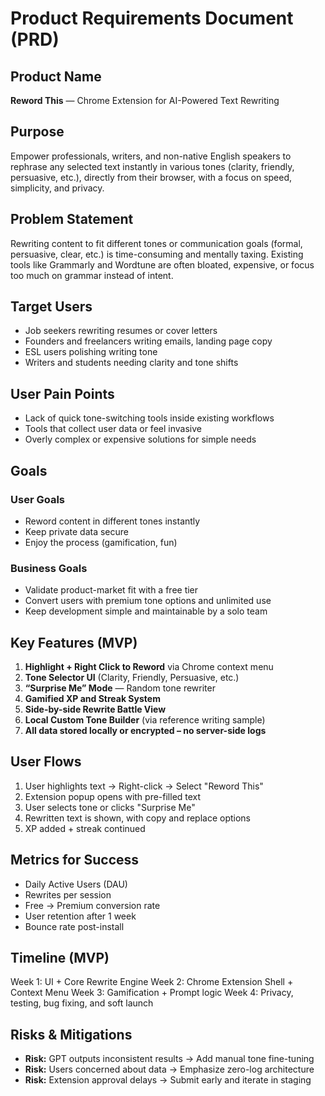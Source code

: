 # Product Requirements Document (PRD)

## Product Name
**Reword This** — Chrome Extension for AI-Powered Text Rewriting

## Purpose
Empower professionals, writers, and non-native English speakers to rephrase any selected text instantly in various tones (clarity, friendly, persuasive, etc.), directly from their browser, with a focus on speed, simplicity, and privacy.

## Problem Statement
Rewriting content to fit different tones or communication goals (formal, persuasive, clear, etc.) is time-consuming and mentally taxing. Existing tools like Grammarly and Wordtune are often bloated, expensive, or focus too much on grammar instead of intent.

## Target Users
- Job seekers rewriting resumes or cover letters
- Founders and freelancers writing emails, landing page copy
- ESL users polishing writing tone
- Writers and students needing clarity and tone shifts

## User Pain Points
- Lack of quick tone-switching tools inside existing workflows
- Tools that collect user data or feel invasive
- Overly complex or expensive solutions for simple needs

## Goals
### User Goals
- Reword content in different tones instantly
- Keep private data secure
- Enjoy the process (gamification, fun)

### Business Goals
- Validate product-market fit with a free tier
- Convert users with premium tone options and unlimited use
- Keep development simple and maintainable by a solo team

## Key Features (MVP)
1. **Highlight + Right Click to Reword** via Chrome context menu
2. **Tone Selector UI** (Clarity, Friendly, Persuasive, etc.)
3. **“Surprise Me” Mode** — Random tone rewriter
4. **Gamified XP and Streak System**
5. **Side-by-side Rewrite Battle View**
6. **Local Custom Tone Builder** (via reference writing sample)
7. **All data stored locally or encrypted – no server-side logs**

## User Flows
1. User highlights text → Right-click → Select "Reword This"
2. Extension popup opens with pre-filled text
3. User selects tone or clicks "Surprise Me"
4. Rewritten text is shown, with copy and replace options
5. XP added + streak continued

## Metrics for Success
- Daily Active Users (DAU)
- Rewrites per session
- Free → Premium conversion rate
- User retention after 1 week
- Bounce rate post-install

## Timeline (MVP)
Week 1: UI + Core Rewrite Engine
Week 2: Chrome Extension Shell + Context Menu
Week 3: Gamification + Prompt logic
Week 4: Privacy, testing, bug fixing, and soft launch

## Risks & Mitigations
- **Risk:** GPT outputs inconsistent results → Add manual tone fine-tuning
- **Risk:** Users concerned about data → Emphasize zero-log architecture
- **Risk:** Extension approval delays → Submit early and iterate in staging

